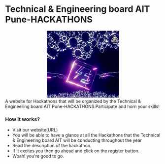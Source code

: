 
# Technical & Engineering board AIT Pune-HACKATHONS
<div align="center"><img src="tb favicon.png"/></div>
 A website for Hackathons that will be organized by the Technical & Engineering board AIT Pune-HACKATHONS.Participate and horn your skills!
 <h3>How it works?</h3>
 <ul>
 <li>Visit our website(URL)</li>
 <li>You will be able to have a glance at all the Hackathons that the Technical & Engineering board AIT will be conducting throughout the year</li>
 <li>Read the description of the hackathon.</li>
 <li>If it excites you then go ahead and click on the register button.</li>
 <li>Woah! you're good to go.</li>
 </ul>
 



